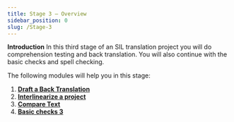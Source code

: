 ```yaml
---
title: Stage 3 – Overview
sidebar_position: 0
slug: /Stage-3
---
```




**Introduction**
In this third stage of an SIL translation project you will do comprehension testing and back translation. You will also continue with the basic checks and spell checking.


The following modules will help you in this stage:

1. [**Draft a Back Translation**](/16.BT1)
1. [**Interlinearize a project**](/17.BT2)
1. [**Compare Text**](/18.CT)
1. [**Basic checks 3**](/19.BC3)

